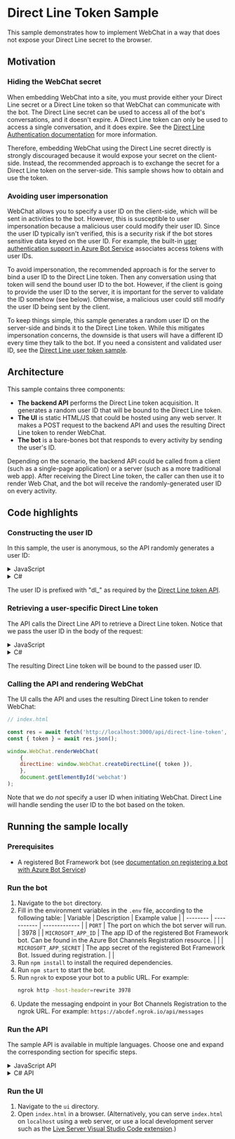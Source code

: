 # Direct Line Token Sample

This sample demonstrates how to implement WebChat in a way that does not expose your Direct Line secret to the browser.

## Motivation

### Hiding the WebChat secret

When embedding WebChat into a site, you must provide either your Direct Line secret or a Direct Line token so that WebChat can communicate with the bot. The Direct Line secret can be used to access all of the bot's conversations, and it doesn't expire. A Direct Line token can only be used to access a single conversation, and it does expire. See the [Direct Line Authentication documentation](https://docs.microsoft.com/en-us/azure/bot-service/rest-api/bot-framework-rest-direct-line-3-0-authentication?view=azure-bot-service-4.0) for more information.

Therefore, embedding WebChat using the Direct Line secret directly is strongly discouraged because it would expose your secret on the client-side. Instead, the recommended approach is to exchange the secret for a Direct Line token on the server-side. This sample shows how to obtain and use the token.

### Avoiding user impersonation

WebChat allows you to specify a user ID on the client-side, which will be sent in activities to the bot. However, this is susceptible to user impersonation because a malicious user could modify their user ID. Since the user ID typically isn't verified, this is a security risk if the bot stores sensitive data keyed on the user ID. For example, the built-in [user authentication support in Azure Bot Service](https://docs.microsoft.com/en-us/azure/bot-service/bot-builder-concept-authentication?view=azure-bot-service-4.0) associates access tokens with user IDs.

To avoid impersonation, the recommended approach is for the server to bind a user ID to the Direct Line token. Then any conversation using that token will send the bound user ID to the bot. However, if the client is going to provide the user ID to the server, it is important for the server to validate the ID somehow (see below). Otherwise, a malicious user could still modify the user ID being sent by the client.

To keep things simple, this sample generates a random user ID on the server-side and binds it to the Direct Line token. While this mitigates impersonation concerns, the downside is that users will have a different ID every time they talk to the bot. If you need a consistent and validated user ID, see the [Direct Line user token sample](https://github.com/navzam/user-direct-line-token-sample).

## Architecture

This sample contains three components:
- **The backend API** performs the Direct Line token acquisition. It generates a random user ID that will be bound to the Direct Line token.
- **The UI** is static HTML/JS that could be hosted using any web server. It makes a POST request to the backend API and uses the resulting Direct Line token to render WebChat.
- **The bot** is a bare-bones bot that responds to every activity by sending the user's ID.  

Depending on the scenario, the backend API could be called from a client (such as a single-page application) or a server (such as a more traditional web app). After receiving the Direct Line token, the caller can then use it to render Web Chat, and the bot will receive the randomly-generated user ID on every activity.

## Code highlights

### Constructing the user ID

In this sample, the user is anonymous, so the API randomly generates a user ID:

<details><summary>JavaScript</summary>

```js
// server.js

async function generateRandomUserId() {
    const buffer = await randomBytesAsync(16);
    return `dl_${buffer.toString('hex')}`;
}
```

</details>

<details><summary>C#</summary>

```csharp
// DirectLineTokenController.cs

private static string GenerateRandomUserId()
{
    byte[] tokenData = new byte[16];
    using var rng = new RNGCryptoServiceProvider();
    rng.GetBytes(tokenData);

    return $"dl_{BitConverter.ToString(tokenData).Replace("-", "").ToLower()}";
}
```

</details>

The user ID is prefixed with "dl_" as required by the [Direct Line token API](https://docs.microsoft.com/en-us/azure/bot-service/rest-api/bot-framework-rest-direct-line-3-0-authentication?view=azure-bot-service-4.0#generate-token).

### Retrieving a user-specific Direct Line token

The API calls the Direct Line API to retrieve a Direct Line token. Notice that we pass the user ID in the body of the request:

<details><summary>JavaScript</summary>

```js
// fetchDirectLineToken.js

const response = await fetch('https://directline.botframework.com/v3/directline/tokens/generate', {
    headers: {
        'Content-Type': 'application/json',
        Authorization: `Bearer ${secret}`,
    },
    method: 'post',
    body: JSON.stringify({ user: { id: userId } })
});
```

</details>

<details><summary>C#</summary>

```csharp
// DirectLineTokenService.cs

httpClient.BaseAddress = new Uri("https://directline.botframework.com/");

...

var fetchTokenRequestBody = new { user = new { id = userId } };

var fetchTokenRequest = new HttpRequestMessage(HttpMethod.Post, "v3/directline/tokens/generate")
{
    Headers =
    {
        { "Authorization", $"Bearer {directLineSecret}" },
    },
    Content = new StringContent(JsonSerializer.Serialize(fetchTokenRequestBody), Encoding.UTF8, MediaTypeNames.Application.Json),
};

var fetchTokenResponse = await _httpClient.SendAsync(fetchTokenRequest, cancellationToken);
```

</details>

The resulting Direct Line token will be bound to the passed user ID.

### Calling the API and rendering WebChat

The UI calls the API and uses the resulting Direct Line token to render WebChat:

```js
// index.html

const res = await fetch('http://localhost:3000/api/direct-line-token', { method: 'POST' });
const { token } = await res.json();

window.WebChat.renderWebChat(
    {
    directLine: window.WebChat.createDirectLine({ token }),
    },
    document.getElementById('webchat')
);
```

Note that we do *not* specify a user ID when initiating WebChat. Direct Line will handle sending the user ID to the bot based on the token.

## Running the sample locally

### Prerequisites
- A registered Bot Framework bot (see [documentation on registering a bot with Azure Bot Service](https://docs.microsoft.com/en-us/azure/bot-service/bot-service-quickstart-registration?view=azure-bot-service-3.0))

### Run the bot
1. Navigate to the `bot` directory.
1. Fill in the environment variables in the `.env` file, according to the following table:
    | Variable | Description | Example value |
    | -------- | ----------- | ------------- |
    | `PORT` | The port on which the bot server will run. | 3978 |
    | `MICROSOFT_APP_ID` | The app ID of the registered Bot Framework bot. Can be found in the Azure Bot Channels Registration resource. | |
    | `MICROSOFT_APP_SECRET` | The app secret of the registered Bot Framework Bot. Issued during registration. | |
1. Run `npm install` to install the required dependencies.
1. Run `npm start` to start the bot.
1. Run `ngrok` to expose your bot to a public URL. For example:
    ```bash
    ngrok http -host-header=rewrite 3978
    ```
1. Update the messaging endpoint in your Bot Channels Registration to the ngrok URL. For example: `https://abcdef.ngrok.io/api/messages`

### Run the API

The sample API is available in multiple languages. Choose one and expand the corresponding section for specific steps.

<details><summary>JavaScript API</summary>

1. Navigate to the `api/javascript` directory.
1. Fill in the environment variables in the `.env` file. See the table below for descriptions.
1. Run `npm install` to install the required dependencies.
1. Run `npm start` to start the server.

| Variable | Description | Example value |
| -------- | ----------- | ------------- |
| `PORT` | The port on which the API server will run. | 3000 |
| `DIRECT_LINE_SECRET` | The Direct Line secret issued by Bot Framework. Can be found in the Azure Bot Channels Registration resource after enabling the Direct Line channel. |  |

</details>

<details><summary>C# API</summary>

1. Add the required secrets to the .NET Core secret manager. See the table below for descriptions.
    ```bash
    cd ./api/csharp
    dotnet user-secrets set "DirectLine:DirectLineSecret" "YOUR-DIRECT-LINE-SECRET-HERE"
    ```
1. (optional) Change the port specified in `./Properties/launchSettings.json`.
1. Run `dotnet run` to start the server. (Alternatively, open and run the project in Visual Studio.)

| Variable | Description | Example value |
| -------- | ----------- | ------------- |
| `DirectLine:DirectLineSecret` | The Direct Line secret issued by Bot Framework. Can be found in the Azure Bot Channels Registration resource after enabling the Direct Line channel. |  |

</details>

### Run the UI
1. Navigate to the `ui` directory.
1. Open `index.html` in a browser. (Alternatively, you can serve `index.html` on `localhost` using a web server, or use a local development server such as the [Live Server Visual Studio Code extension](https://marketplace.visualstudio.com/items?itemName=ritwickdey.LiveServer).)